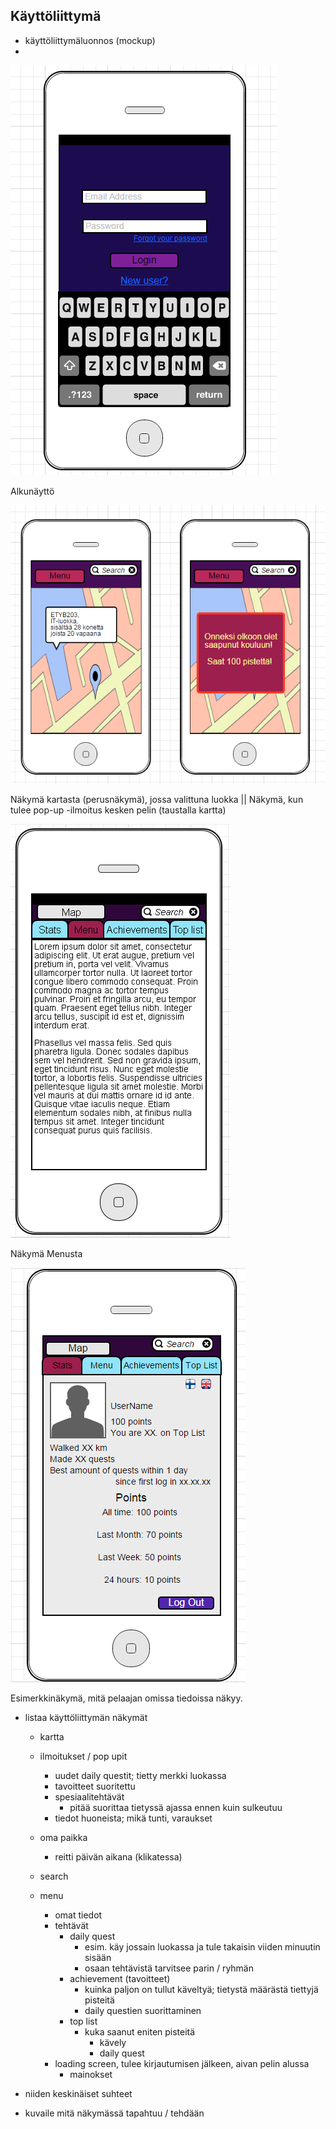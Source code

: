 ## Käyttöliittymä

* käyttöliittymäluonnos (mockup)
* 
![Alkunäyttö](alkunäyttö.png)

Alkunäyttö


![käyttöliittymäesimerkit](kuvat2.png)


Näkymä kartasta (perusnäkymä), jossa valittuna luokka || Näkymä, kun tulee pop-up -ilmoitus kesken pelin (taustalla kartta)


 ![käyttöliittymäesimerkki](menu.png) 

 Näkymä Menusta


 ![Statsit](Stats.png)

 Esimerkkinäkymä, mitä pelaajan omissa tiedoissa näkyy.
  

* listaa käyttöliittymän näkymät
   - kartta
    - ilmoitukset / pop upit
        - uudet daily questit; tietty merkki luokassa
        - tavoitteet suoritettu
        - spesiaalitehtävät 
            - pitää suorittaa tietyssä ajassa ennen kuin sulkeutuu
        - tiedot huoneista; mikä tunti, varaukset
    - oma paikka
        - reitti päivän aikana (klikatessa)
    - search

  - menu
    - omat tiedot 
    - tehtävät
        - daily quest 
            - esim. käy jossain luokassa ja tule takaisin viiden minuutin sisään
            - osaan tehtävistä tarvitsee parin / ryhmän
        - achievement (tavoitteet)
            - kuinka paljon on tullut käveltyä; tietystä määrästä tiettyjä pisteitä
            - daily questien suorittaminen
        - top list
            - kuka saanut eniten pisteitä 
                - kävely
                - daily quest
    - loading screen, tulee kirjautumisen jälkeen, aivan pelin alussa
       - mainokset
 
* niiden keskinäiset suhteet


* kuvaile mitä näkymässä tapahtuu / tehdään


